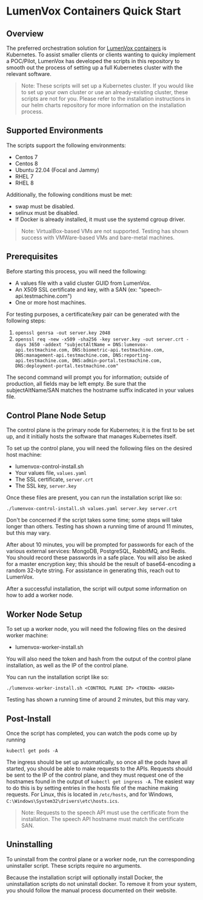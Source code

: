 # LumenVox Containers Quick Start

## Overview

The preferred orchestration solution for [LumenVox containers](https://github.com/lumenvox/helm-charts) is Kubernetes. To
assist smaller clients or clients wanting to quicky implement a POC/Pilot,
LumenVox has developed the scripts in this repository to smooth out the process
of setting up a full Kubernetes cluster with the relevant software.

> Note: These scripts will set up a Kubernetes cluster. If you would like to
> set up your own cluster or use an already-existing cluster, these scripts are
> not for you. Please refer to the installation instructions in our helm charts
> repository for more information on the installation process.

## Supported Environments

The scripts support the following environments:
* Centos 7
* Centos 8
* Ubuntu 22.04 (Focal and Jammy)
* RHEL 7
* RHEL 8

Additionally, the following conditions must be met:
* swap must be disabled.
* selinux must be disabled.
* If Docker is already installed, it must use the systemd cgroup driver.

> Note: VirtualBox-based VMs are not supported. Testing has shown success with
> VMWare-based VMs and bare-metal machines.

## Prerequisites

Before starting this process, you will need the following:
* A values file with a valid cluster GUID from LumenVox.
* An X509 SSL certificate and key, with a SAN (ex: "speech-api.testmachine.com")
* One or more host machines.

For testing purposes, a certificate/key pair can be generated with the following
steps:
1. `openssl genrsa -out server.key 2048`
2. `openssl req -new -x509 -sha256 -key server.key -out server.crt -days 3650 -addext "subjectAltName = DNS:lumenvox-api.testmachine.com, DNS:biometric-api.testmachine.com, DNS:management-api.testmachine.com, DNS:reporting-api.testmachine.com, DNS:admin-portal.testmachine.com, DNS:deployment-portal.testmachine.com"`

The second command will prompt you for information; outside of production, all
fields may be left empty. Be sure that the subjectAltName/SAN matches the
hostname suffix indicated in your values file.

## Control Plane Node Setup

The control plane is the primary node for Kubernetes; it is the first to be set
up, and it initially hosts the software that manages Kubernetes itself.

To set up the control plane, you will need the following files on the desired
host machine:
* lumenvox-control-install.sh
* Your values file, `values.yaml`
* The SSL certificate, `server.crt`
* The SSL key, `server.key`

Once these files are present, you can run the installation script like so:
```shell
./lumenvox-control-install.sh values.yaml server.key server.crt
```

Don't be concerned if the script takes some time; some steps will take longer
than others. Testing has shown a running time of around 11 minutes, but this
may vary.

After about 10 minutes, you will be prompted for passwords for each of the
various external services: MongoDB, PostgreSQL, RabbitMQ, and Redis. You should
record these passwords in a safe place. You will also be asked for a master
encryption key; this should be the result of base64-encoding a random 32-byte
string. For assistance in generating this, reach out to LumenVox.

After a successful installation, the script will output some information on how
to add a worker node.

## Worker Node Setup

To set up a worker node, you will need the following files on the desired
worker machine:
* lumenvox-worker-install.sh

You will also need the token and hash from the output of the control plane
installation, as well as the IP of the control plane.

You can run the installation script like so:
```shell
./lumenvox-worker-install.sh <CONTROL PLANE IP> <TOKEN> <HASH>
```

Testing has shown a running time of around 2 minutes, but this may vary.

## Post-Install

Once the script has completed, you can watch the pods come up by running
```shell
kubectl get pods -A
```

The ingress should be set up automatically, so once all the pods have all
started, you should be able to make requests to the APIs. Requests should be
sent to the IP of the control plane, and they must request one of the hostnames
found in the output of `kubectl get ingress -A`. The easiest way to do this is
by setting entries in the hosts file of the machine making requests. For Linux,
this is located in `/etc/hosts`, and for Windows,
`C:\Windows\System32\drivers\etc\hosts.ics`.

> Note: Requests to the speech API must use the certificate from the
> installation. The speech API hostname must match the certificate SAN.

## Uninstalling

To uninstall from the control plane or a worker node, run the corresponding
uninstaller script. These scripts require no arguments.

Because the installation script will optionally install Docker, the
uninstallation scripts do not uninstall docker. To remove it from your system,
you should follow the manual process documented on their website.
